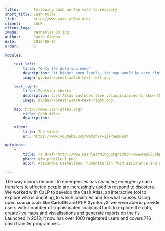 ```yaml
---
title:       Following cash on the road to recovery
short_title: Cash Atlas
link:        http://www.cash-atlas.org/
client:      CALP
client_logo: 
image:       cashatlas_03.jpg
author:      Jamie Gibson
date:        2015-05-07
order:       8

modules:

    text_left:
        title: "Only the data you need"
        description: "At higher zoom levels, the map would be very cluttered if you had all the data for the smallest level being shown. Progressive disclosure means the data shown is optimised for your current zoom level. And where you select one particular region for analysis, you can see the detail for one and summaries of the neighbouring regions to avoid distractions and allowing you to focus on your work." 
        image: global-forest-watch-text-left.png

    text_right:
        title: Evolving charts 
        description: Cash Atlas includes live visualisations to show the finer details of the data. As you explore the map, the charts change to reflect the new areas you’re interested in. You can also use the filters to ensure you’re only seeing the most relevant data.
        image: global-forest-watch-text-right.png

    map: http://www.cash-atlas.org/
        title: Cash Atlas
        description: 

    video:
        title: The video
        url: https://www.youtube.com/watch?v=ijkP6eaHE6Y

opinions:
    -
        title: <a href="http://www.cashlearning.org/admin/viewemail.php?id=224">"I appreciate the fact that it's modern and user friendly. The Cash Atlas can be of great benefit for all humanitarian experts and researchers."</a>
        photo: gfw-profile-1.png
        autor: Alexandre Castellano, humanitarian food assistance and nutrition policy officer at the European Commission Humanitarian Office

---
```


The way donors respond to emergencies has changed; emergency cash transfers to affected people are increasingly used to respond to disasters. We worked with CaLP to develop the Cash Atlas, an interactive tool to explore who is donating, to which countries and for what causes.  Using open source tools like CartoDB and PHP Symfony2, we were able to provide users with a number of sophisticated analytical tools to explore the data, create live maps and visualisations and generate reports on the fly. Launched in 2013, it now has over 1000 registered users and covers 716 cash transfer programmes.
